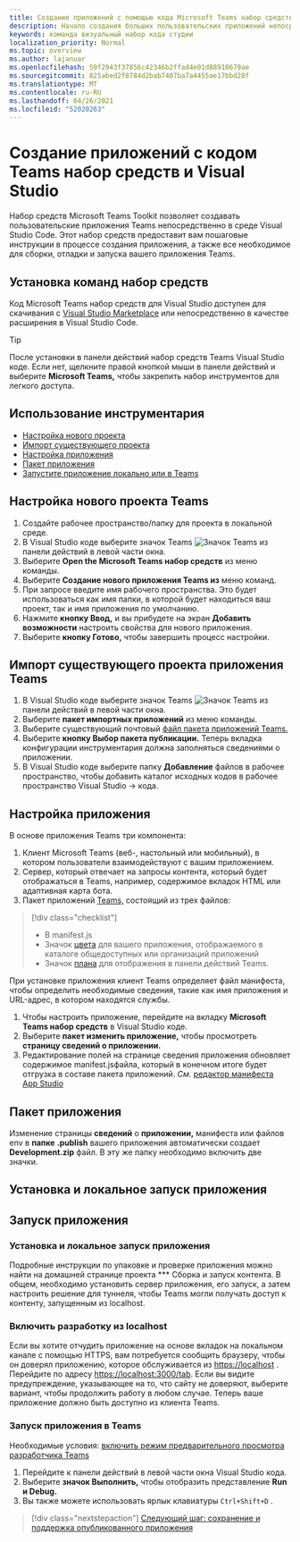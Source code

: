 ```yaml
---
title: Создание приложений с помощью кода Microsoft Teams набор средств и Visual Studio
description: Начало создания больших пользовательских приложений непосредственно в Visual Studio с microsoft Teams набор средств
keywords: команда визуальный набор кода студии
localization_priority: Normal
ms.topic: overview
ms.author: lajanuar
ms.openlocfilehash: 59f2943f37856c42346b2ffad4e01d88910679ae
ms.sourcegitcommit: 825abed2f8784d2bab7407ba7a4455ae17bbd28f
ms.translationtype: MT
ms.contentlocale: ru-RU
ms.lasthandoff: 04/26/2021
ms.locfileid: "52020263"
---
```

# <a name="build-apps-with-the-teams-toolkit-and-visual-studio-code"></a>Создание приложений с кодом Teams набор средств и Visual Studio

Набор средств Microsoft Teams Toolkit позволяет создавать пользовательские приложения Teams непосредственно в среде Visual Studio Code. Этот набор средств предоставит вам пошаговые инструкции в процессе создания приложения, а также все необходимое для сборки, отладки и запуска вашего приложения Teams.

## <a name="installing-the-teams-toolkit"></a>Установка команд набор средств

Код Microsoft Teams набор средств для Visual Studio доступен для скачивания с [Visual Studio Marketplace](https://aka.ms/teams-toolkit) или непосредственно в качестве расширения в Visual Studio Code.

> [!TIP]
> После установки в панели действий набор средств Teams Visual Studio коде. Если нет, щелкните правой кнопкой мыши в панели действий и выберите **Microsoft Teams,** чтобы закрепить набор инструментов для легкого доступа.

## <a name="using-the-toolkit"></a>Использование инструментария

- [Настройка нового проекта](#set-up-a-new-teams-project)
- [Импорт существующего проекта](#import-an-existing-teams-app-project)
- [Настройка приложения](#configure-your-app)
- [Пакет приложения](#package-your-app)
- [Запустите приложение локально или в Teams](#run-your-app)

## <a name="set-up-a-new-teams-project"></a>Настройка нового проекта Teams

1. Создайте рабочее пространство/папку для проекта в локальной среде.
1. В Visual Studio коде выберите значок Teams ![Значок Teams](../assets/icons/favicon-16x16.png) из панели действий в левой части окна.
1. Выберите **Open the Microsoft Teams набор средств** из меню команды.
1. Выберите **Создание нового приложения Teams из** меню команд.
1. При запросе введите имя рабочего пространства. Это будет использоваться как имя папки, в которой будет находиться ваш проект, так и имя приложения по умолчанию.
1. Нажмите **кнопку Ввод,** и вы прибудете на экран **Добавить возможности** настроить свойства для нового приложения.
1. Выберите **кнопку Готово,** чтобы завершить процесс настройки.

## <a name="import-an-existing-teams-app-project"></a>Импорт существующего проекта приложения Teams

1. В Visual Studio коде выберите значок Teams ![Значок Teams](../assets/icons/favicon-16x16.png) из панели действий в левой части окна.
1. Выберите **пакет импортных приложений** из меню команды.
1. Выберите существующий почтовый [файл пакета приложений Teams.](../concepts/build-and-test/apps-package.md)
1. Выберите **кнопку Выбор пакета публикации.** Теперь вкладка конфигурации инструментария должна заполняться сведениями о приложении.
1. В Visual Studio коде выберите папку **Добавление** файлов в рабочее пространство, чтобы добавить каталог исходных кодов в рабочее пространство Visual Studio  ->   кода.

## <a name="configure-your-app"></a>Настройка приложения

В основе приложения Teams три компонента:

  1. Клиент Microsoft Teams (веб-, настольный или мобильный), в котором пользователи взаимодействуют с вашим приложением.
  1. Сервер, который отвечает на запросы контента, который будет отображаться в Teams, например, содержимое вкладок HTML или адаптивная карта бота.
  1. Пакет приложений [Teams,](/concepts/build-and-test/apps-package.md) состоящий из трех файлов:

  > [!div class="checklist"]
  >
  > - В manifest.js 
  > - Значок [цвета](../resources/schema/manifest-schema.md#icons) для вашего приложения, отображаемого в каталоге общедоступных или организаций приложений
 > - Значок [плана](../resources/schema/manifest-schema.md#icons) для отображения в панели действий Teams.

При установке приложения клиент Teams определяет файл манифеста, чтобы определить необходимые сведения, такие как имя приложения и URL-адрес, в котором находятся службы.

1. Чтобы настроить приложение, перейдите на вкладку **Microsoft Teams набор средств** в Visual Studio коде.
1. Выберите **пакет изменить приложение,** чтобы просмотреть **страницу сведений о приложении.**
1. Редактирование полей на странице сведения приложения обновляет содержимое manifest.jsфайла, который в конечном итоге будет отгрузка в составе пакета приложений. *См.* [редактор манифеста App Studio](https://aka.ms/teams-toolkit-manifest)

## <a name="package-your-app"></a>Пакет приложения

Изменение страницы **сведений** о **приложении,** манифеста или файлов env в **папке** **.publish** вашего приложения автоматически создает **Development.zip** файл. В эту же [](../concepts/build-and-test/apps-package.md#app-icons) папку необходимо включить две значки.

## <a name="install-and-run-your-app-locally"></a>Установка и локальное запуск приложения

## <a name="run-your-app"></a>Запуск приложения

### <a name="install-and-run-your-app-locally"></a>Установка и локальное запуск приложения

Подробные инструкции по упаковке и проверке приложения можно найти на домашней странице проекта *** Сборка и запуск контента. В общем, необходимо установить сервер приложения, его запуск, а затем настроить решение для туннеля, чтобы Teams могли получать доступ к контенту, запущенным из localhost.

### <a name="enable-development-from-localhost"></a>Включить разработку из localhost

Если вы хотите отчудить приложение на основе вкладок на локальном канале с помощью HTTPS, вам потребуется сообщить браузеру, чтобы он доверял приложению, которое обслуживается из <https://localhost> . Перейдите по адресу <https://localhost:3000/tab>. Если вы видите предупреждение, указывающее на то, что сайту не доверяют, выберите вариант, чтобы продолжить работу в любом случае. Теперь ваше приложение должно быть доступно из клиента Teams.

### <a name="run-your-app-in-teams"></a>Запуск приложения в Teams

Необходимые условия: [включить режим предварительного просмотра разработчика Teams](https://aka.ms/teams-toolkit-enable-devpreview)

1. Перейдите к панели действий в левой части окна Visual Studio кода.
1. Выберите **значок Выполнить,** чтобы отобразить представление **Run и Debug.**
1. Вы также можете использовать ярлык клавиатуры `Ctrl+Shift+D` .

> [!div class="nextstepaction"]
> [Следующий шаг: сохранение и поддержка опубликованного приложения](../concepts/deploy-and-publish/appsource/post-publish/overview.md)
